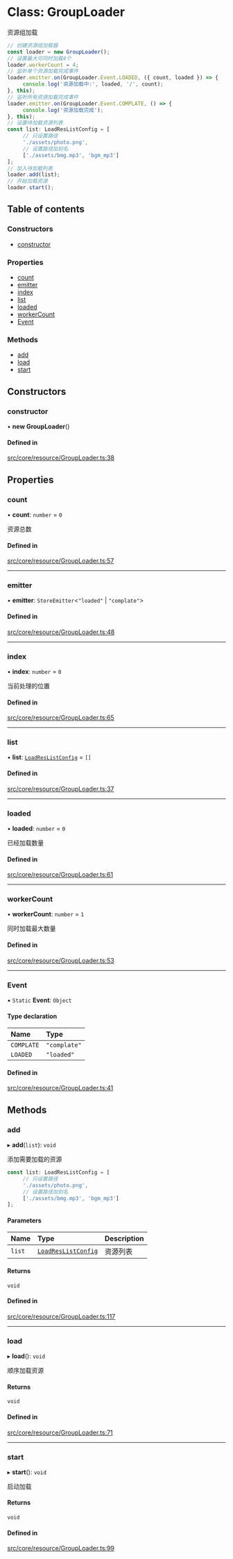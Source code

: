 # Class: GroupLoader

资源组加载
```ts
// 创建资源组加载器
const loader = new GroupLoader();
// 设置最大可同时加载4个
loader.workerCount = 4;
// 监听单个资源加载完成事件
loader.emitter.on(GroupLoader.Event.LOADED, ({ count, loaded }) => {
     console.log('资源加载中:', loaded, '/', count);
}, this);
// 监听所有资源加载完成事件
loader.emitter.on(GroupLoader.Event.COMPLATE, () => {
     console.log('资源加载完成');
}, this);
// 设置待加载资源列表
const list: LoadResListConfig = [
     // 只设置路径
     './assets/photo.png',
     // 设置路径加别名
     ['./assets/bmg.mp3', 'bgm_mp3']
];
// 加入待加载列表
loader.add(list);
// 开始加载资源
loader.start();
```

## Table of contents

### Constructors

- [constructor](GroupLoader.md#constructor)

### Properties

- [count](GroupLoader.md#count)
- [emitter](GroupLoader.md#emitter)
- [index](GroupLoader.md#index)
- [list](GroupLoader.md#list)
- [loaded](GroupLoader.md#loaded)
- [workerCount](GroupLoader.md#workercount)
- [Event](GroupLoader.md#event)

### Methods

- [add](GroupLoader.md#add)
- [load](GroupLoader.md#load)
- [start](GroupLoader.md#start)

## Constructors

### constructor

• **new GroupLoader**()

#### Defined in

[src/core/resource/GroupLoader.ts:38](https://github.com/hxg2050/hxg/blob/51e5ed2/src/core/resource/GroupLoader.ts#L38)

## Properties

### count

• **count**: `number` = `0`

资源总数

#### Defined in

[src/core/resource/GroupLoader.ts:57](https://github.com/hxg2050/hxg/blob/51e5ed2/src/core/resource/GroupLoader.ts#L57)

___

### emitter

• **emitter**: `StoreEmitter`<``"loaded"`` \| ``"complate"``\>

#### Defined in

[src/core/resource/GroupLoader.ts:48](https://github.com/hxg2050/hxg/blob/51e5ed2/src/core/resource/GroupLoader.ts#L48)

___

### index

• **index**: `number` = `0`

当前处理的位置

#### Defined in

[src/core/resource/GroupLoader.ts:65](https://github.com/hxg2050/hxg/blob/51e5ed2/src/core/resource/GroupLoader.ts#L65)

___

### list

• **list**: [`LoadResListConfig`](../modules.md#loadreslistconfig) = `[]`

#### Defined in

[src/core/resource/GroupLoader.ts:37](https://github.com/hxg2050/hxg/blob/51e5ed2/src/core/resource/GroupLoader.ts#L37)

___

### loaded

• **loaded**: `number` = `0`

已经加载数量

#### Defined in

[src/core/resource/GroupLoader.ts:61](https://github.com/hxg2050/hxg/blob/51e5ed2/src/core/resource/GroupLoader.ts#L61)

___

### workerCount

• **workerCount**: `number` = `1`

同时加载最大数量

#### Defined in

[src/core/resource/GroupLoader.ts:53](https://github.com/hxg2050/hxg/blob/51e5ed2/src/core/resource/GroupLoader.ts#L53)

___

### Event

▪ `Static` **Event**: `Object`

#### Type declaration

| Name | Type |
| :------ | :------ |
| `COMPLATE` | ``"complate"`` |
| `LOADED` | ``"loaded"`` |

#### Defined in

[src/core/resource/GroupLoader.ts:41](https://github.com/hxg2050/hxg/blob/51e5ed2/src/core/resource/GroupLoader.ts#L41)

## Methods

### add

▸ **add**(`list`): `void`

添加需要加载的资源
```ts
const list: LoadResListConfig = [
     // 只设置路径
     './assets/photo.png',
     // 设置路径加别名
     ['./assets/bmg.mp3', 'bgm_mp3']
];
```

#### Parameters

| Name | Type | Description |
| :------ | :------ | :------ |
| `list` | [`LoadResListConfig`](../modules.md#loadreslistconfig) | 资源列表 |

#### Returns

`void`

#### Defined in

[src/core/resource/GroupLoader.ts:117](https://github.com/hxg2050/hxg/blob/51e5ed2/src/core/resource/GroupLoader.ts#L117)

___

### load

▸ **load**(): `void`

顺序加载资源

#### Returns

`void`

#### Defined in

[src/core/resource/GroupLoader.ts:71](https://github.com/hxg2050/hxg/blob/51e5ed2/src/core/resource/GroupLoader.ts#L71)

___

### start

▸ **start**(): `void`

启动加载

#### Returns

`void`

#### Defined in

[src/core/resource/GroupLoader.ts:99](https://github.com/hxg2050/hxg/blob/51e5ed2/src/core/resource/GroupLoader.ts#L99)
